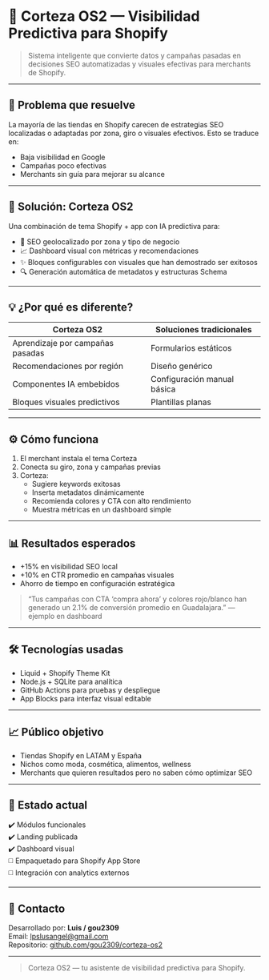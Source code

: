 # 🎯 Corteza OS2 — Visibilidad Predictiva para Shopify

> Sistema inteligente que convierte datos y campañas pasadas en decisiones SEO automatizadas y visuales efectivas para merchants de Shopify.

---

## 📌 Problema que resuelve

La mayoría de las tiendas en Shopify carecen de estrategias SEO localizadas o adaptadas por zona, giro o visuales efectivos. Esto se traduce en:

- Baja visibilidad en Google
- Campañas poco efectivas
- Merchants sin guía para mejorar su alcance

---

## 🧠 Solución: Corteza OS2

Una combinación de tema Shopify + app con IA predictiva para:

- 📍 SEO geolocalizado por zona y tipo de negocio
- 📈 Dashboard visual con métricas y recomendaciones
- ✨ Bloques configurables con visuales que han demostrado ser exitosos
- 🔍 Generación automática de metadatos y estructuras Schema

---

## 💡 ¿Por qué es diferente?

| Corteza OS2                     | Soluciones tradicionales       |
|---------------------------------|--------------------------------|
| Aprendizaje por campañas pasadas | Formularios estáticos          |
| Recomendaciones por región       | Diseño genérico                |
| Componentes IA embebidos         | Configuración manual básica    |
| Bloques visuales predictivos     | Plantillas planas              |

---

## ⚙️ Cómo funciona

1. El merchant instala el tema Corteza
2. Conecta su giro, zona y campañas previas
3. Corteza:
   - Sugiere keywords exitosas
   - Inserta metadatos dinámicamente
   - Recomienda colores y CTA con alto rendimiento
   - Muestra métricas en un dashboard simple

---

## 📊 Resultados esperados

- +15% en visibilidad SEO local
- +10% en CTR promedio en campañas visuales
- Ahorro de tiempo en configuración estratégica

> “Tus campañas con CTA ‘compra ahora’ y colores rojo/blanco han generado un 2.1% de conversión promedio en Guadalajara.” — ejemplo en dashboard

---

## 🛠️ Tecnologías usadas

- Liquid + Shopify Theme Kit
- Node.js + SQLite para analítica
- GitHub Actions para pruebas y despliegue
- App Blocks para interfaz visual editable

---

## 📈 Público objetivo

- Tiendas Shopify en LATAM y España
- Nichos como moda, cosmética, alimentos, wellness
- Merchants que quieren resultados pero no saben cómo optimizar SEO

---

## 🧱 Estado actual

✔️ Módulos funcionales  
✔️ Landing publicada  
✔️ Dashboard visual  
◻️ Empaquetado para Shopify App Store  
◻️ Integración con analytics externos

---

## 📩 Contacto

Desarrollado por: **Luis / gou2309**  
Email: [lpslusangel@gmail.com](mailto:lpslusangel@gmail.com)  
Repositorio: [github.com/gou2309/corteza-os2](https://github.com/gou2309/corteza-os2)

---

> Corteza OS2 — tu asistente de visibilidad predictiva para Shopify.
